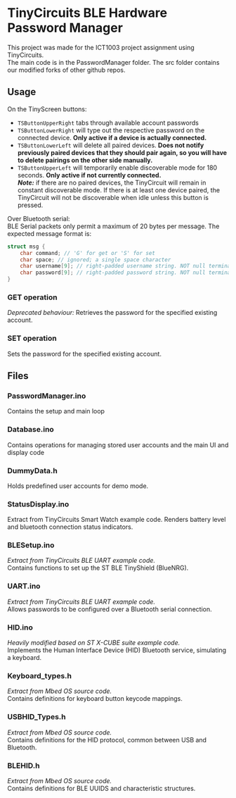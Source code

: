 # TinyCircuits BLE Hardware Password Manager
This project was made for the ICT1003 project assignment using TinyCircuits.  
The main code is in the PasswordManager folder.
The src folder contains our modified forks of other github repos.  
## Usage
On the TinyScreen buttons:
- `TSButtonUpperRight` tabs through available account passwords
- `TSButtonLowerRight` will type out the respective password on the connected device. **Only active if a device is actually connected.**
- `TSButtonLowerLeft` will delete all paired devices. **Does not notify previously paired devices that they should pair again, so you will have to delete pairings on the other side manually.**
- `TSButtonUpperLeft` will temporarily enable discoverable mode for 180 seconds. **Only active if not currently connected.**  
***Note:*** if there are no paired devices, the TinyCircuit will remain in constant discoverable mode. If there is at least one device paired, the TinyCircuit will not be discoverable when idle unless this button is pressed.

Over Bluetooth serial:  
BLE Serial packets only permit a maximum of 20 bytes per message. The expected message format is:  
```c
struct msg {
    char command; // 'G' for get or 'S' for set
    char space; // ignored; a single space character
    char username[9]; // right-padded username string. NOT null terminated!
    char password[9]; // right-padded password string. NOT null terminated! Ignored in 'G' operation.
}
```
### GET operation
*Deprecated behaviour:* Retrieves the password for the specified existing account.
### SET operation
Sets the password for the specified existing account.
## Files
### PasswordManager.ino
Contains the setup and main loop
### Database.ino
Contains operations for managing stored user accounts and the main UI and display code
### DummyData.h
Holds predefined user accounts for demo mode.
### StatusDisplay.ino
Extract from TinyCircuits Smart Watch example code. Renders battery level and bluetooth connection status indicators.
### BLESetup.ino
*Extract from TinyCircuits BLE UART example code.*  
Contains functions to set up the ST BLE TinyShield (BlueNRG).
### UART.ino
*Extract from TinyCircuits BLE UART example code.*  
Allows passwords to be configured over a Bluetooth serial connection.
### HID.ino
*Heavily modified based on ST X-CUBE suite example code.*  
Implements the Human Interface Device (HID) Bluetooth service, simulating a keyboard.
### Keyboard_types.h
*Extract from Mbed OS source code.*  
Contains definitions for keyboard button keycode mappings.
### USBHID_Types.h
*Extract from Mbed OS source code.*  
Contains definitions for the HID protocol, common between USB and Bluetooth.
### BLEHID.h
*Extract from Mbed OS source code.*  
Contains definitions for BLE UUIDS and characteristic structures.
